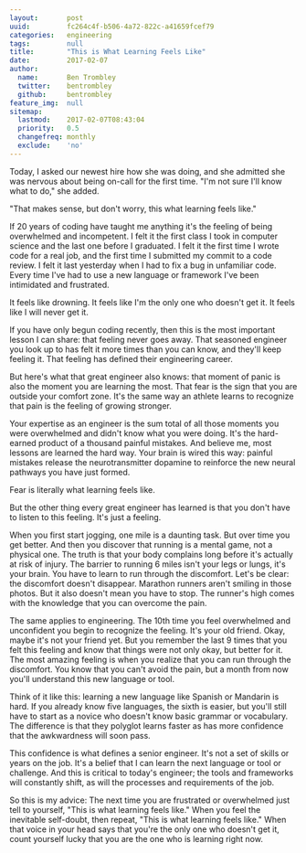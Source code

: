 ```yaml
---
layout:       post
uuid:         fc264c4f-b506-4a72-822c-a41659fcef79
categories:   engineering
tags:         null
title:        "This is What Learning Feels Like"
date:         2017-02-07
author:       
  name:       Ben Trombley
  twitter:    bentrombley
  github:     bentrombley
feature_img:  null
sitemap:
  lastmod:    2017-02-07T08:43:04
  priority:   0.5
  changefreq: monthly
  exclude:    'no'
---
```



Today, I asked our newest hire how she was doing, and she admitted she was nervous about being on-call for the first time.
"I'm not sure I'll know what to do," she added.

"That makes sense, but don't worry, this what learning feels like."

If 20 years of coding have taught me anything it's the feeling of being overwhelmed and incompetent.  I felt it the first class I took in computer science and the last one before I graduated.  I felt it the first time I wrote code for a real job, and the first time I submitted my commit to a code review.  I felt it last yesterday when I had to fix a bug in unfamiliar code.  Every time I've had to use a new language or framework I've been intimidated and frustrated.

It feels like drowning.  It feels like I'm the only one who doesn't get it.  It feels like I will never get it.

If you have only begun coding recently, then this is the most important lesson I can share: that feeling never goes away.  That seasoned engineer you look up to has felt it more times than you can know, and they'll keep feeling it.  That feeling has defined their engineering career.

But here's what that great engineer also knows: that moment of panic is also the moment you are learning the most.  That fear is the sign that you are outside your comfort zone.  It's the same way an athlete learns to recognize that pain is the feeling of growing stronger.

Your expertise as an engineer is the sum total of all those moments you were overwhelmed and didn't know what you were doing.  It's the hard-earned product of a thousand painful mistakes.  And believe me, most lessons are learned the hard way.  Your brain is wired this way: painful mistakes release the neurotransmitter dopamine to reinforce the new neural pathways you have just formed.

Fear is literally what learning feels like.

But the other thing every great engineer has learned is that you don't have to listen to this feeling.  It's just a feeling.

When you first start jogging, one mile is a daunting task.  But over time you get better.  And then you discover that running is a mental game, not a physical one.  The truth is that your body complains long before it's actually at risk of injury.  The barrier to running 6 miles isn't your legs or lungs, it's your brain.  You have to learn to run through the discomfort.  Let's be clear: the discomfort doesn't disappear.  Marathon runners aren't smiling in those photos.  But it also doesn't mean you have to stop.  The runner's high comes with the knowledge that you can overcome the pain.

The same applies to engineering.  The 10th time you feel overwhelmed and unconfident you begin to recognize the feeling.  It's your old friend.  Okay, maybe it's not your friend yet.  But you remember the last 9 times that you felt this feeling and know that things were not only okay, but better for it. The most amazing feeling is when you realize that you can run through the discomfort.  You know that you can't avoid the pain, but a month from now you'll understand this new language or tool.

Think of it like this: learning a new language like Spanish or Mandarin is hard.  If you already know five languages, the sixth is easier, but you'll still have to start as a novice who doesn't know basic grammar or vocabulary.  The difference is that they polyglot learns faster as has more confidence that the awkwardness will soon pass.

This confidence is what defines a senior engineer.  It's not a set of skills or years on the job.  It's a belief that I can learn the next language or tool or challenge.  And this is critical to today's engineer; the tools and frameworks will constantly shift, as will the processes and requirements of the job.

So this is my advice: The next time you are frustrated or overwhelmed just tell to yourself, "This is what learning feels like."  When you feel the inevitable self-doubt, then repeat, "This is what learning feels like."  When that voice in your head says that you're the only one who doesn't get it, count yourself lucky that you are the one who is learning right now.
